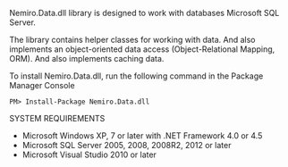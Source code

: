 Nemiro.Data.dll library is designed to work with databases Microsoft SQL Server.

The library contains helper classes for working with data.
And also implements an object-oriented data access (Object-Relational Mapping, ORM).
And also implements caching data.


To install Nemiro.Data.dll, run the following command in the Package Manager Console

`PM> Install-Package Nemiro.Data.dll`


SYSTEM REQUIREMENTS

* Microsoft Windows XP, 7 or later with .NET Framework 4.0 or 4.5
* Microsoft SQL Server 2005, 2008, 2008R2, 2012 or later
* Microsoft Visual Studio 2010 or later
